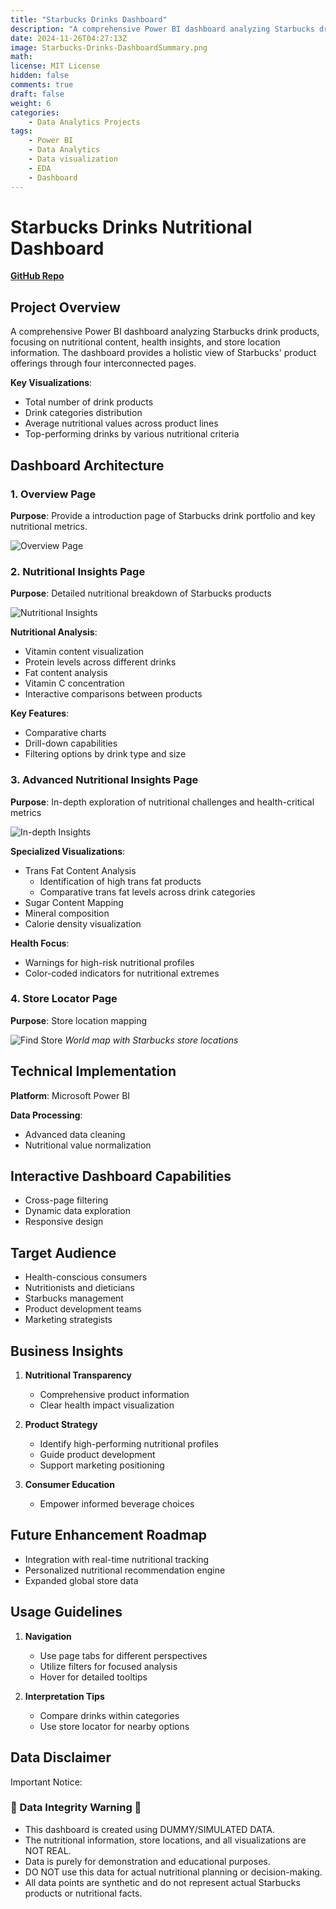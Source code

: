 ```yaml
---
title: "Starbucks Drinks Dashboard"
description: "A comprehensive Power BI dashboard analyzing Starbucks drink products, focusing on nutritional content, health insights, and store location information. The dashboard provides a holistic view of Starbucks' product offerings through four interconnected pages."
date: 2024-11-26T04:27:13Z
image: Starbucks-Drinks-DashboardSummary.png
math: 
license: MIT License
hidden: false
comments: true
draft: false
weight: 6 
categories:
    - Data Analytics Projects
tags:
    - Power BI
    - Data Analytics
    - Data visualization
    - EDA
    - Dashboard
---
```


# Starbucks Drinks Nutritional Dashboard
**[GitHub Repo](https://github.com/U77w41/Power-BI-Dashboards/tree/main/Starbucks-Drinks-Dashboard)**

## Project Overview
A comprehensive Power BI dashboard analyzing Starbucks drink products, focusing on nutritional content, health insights, and store location information. The dashboard provides a holistic view of Starbucks' product offerings through four interconnected pages.

**Key Visualizations**:
- Total number of drink products
- Drink categories distribution
- Average nutritional values across product lines
- Top-performing drinks by various nutritional criteria

## Dashboard Architecture

### 1. Overview Page
**Purpose**: Provide a introduction page of Starbucks drink portfolio and key nutritional metrics.

![Overview Page](Starbucks-Drinks-Dashboard1.jpg)

### 2. Nutritional Insights Page
**Purpose**: Detailed nutritional breakdown of Starbucks products

![Nutritional Insights](Starbucks-Drinks-Dashboard2.jpg)

**Nutritional Analysis**:
- Vitamin content visualization
- Protein levels across different drinks
- Fat content analysis
- Vitamin C concentration
- Interactive comparisons between products

**Key Features**:
- Comparative charts
- Drill-down capabilities
- Filtering options by drink type and size

### 3. Advanced Nutritional Insights Page
**Purpose**: In-depth exploration of nutritional challenges and health-critical metrics

![In-depth Insights](Starbucks-Drinks-Dashboard3.jpg)

**Specialized Visualizations**:
- Trans Fat Content Analysis
  - Identification of high trans fat products
  - Comparative trans fat levels across drink categories
- Sugar Content Mapping
- Mineral composition
- Calorie density visualization

**Health Focus**:
- Warnings for high-risk nutritional profiles
- Color-coded indicators for nutritional extremes

### 4. Store Locator Page
**Purpose**: Store location mapping

![Find Store](Starbucks-Drinks-Dashboard4.jpg)
*World map with Starbucks store locations*

## Technical Implementation

**Platform**: Microsoft Power BI

**Data Processing**:
- Advanced data cleaning
- Nutritional value normalization

## Interactive Dashboard Capabilities
- Cross-page filtering
- Dynamic data exploration
- Responsive design

## Target Audience
- Health-conscious consumers
- Nutritionists and dieticians
- Starbucks management
- Product development teams
- Marketing strategists

## Business Insights
1. **Nutritional Transparency**
   - Comprehensive product information
   - Clear health impact visualization

2. **Product Strategy**
   - Identify high-performing nutritional profiles
   - Guide product development
   - Support marketing positioning

3. **Consumer Education**
   - Empower informed beverage choices

## Future Enhancement Roadmap
- Integration with real-time nutritional tracking
- Personalized nutritional recommendation engine
- Expanded global store data

## Usage Guidelines
1. **Navigation**
   - Use page tabs for different perspectives
   - Utilize filters for focused analysis
   - Hover for detailed tooltips

2. **Interpretation Tips**
   - Compare drinks within categories
   - Use store locator for nearby options



## Data Disclaimer
Important Notice:
### 🚨 Data Integrity Warning 🚨

- This dashboard is created using DUMMY/SIMULATED DATA.
- The nutritional information, store locations, and all visualizations are NOT REAL.
- Data is purely for demonstration and educational purposes.
- DO NOT use this data for actual nutritional planning or decision-making.
- All data points are synthetic and do not represent actual Starbucks products or nutritional facts.
